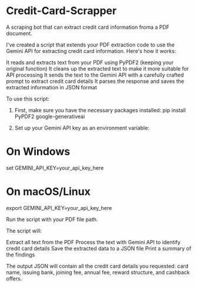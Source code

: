 # Credit-Card-Scrapper
A scraping bot that can extract credit card information froma a PDF document.

I've created a script that extends your PDF extraction code to use the Gemini API for extracting credit card information. Here's how it works:

It reads and extracts text from your PDF using PyPDF2 (keeping your original function)
It cleans up the extracted text to make it more suitable for API processing
It sends the text to the Gemini API with a carefully crafted prompt to extract credit card details
It parses the response and saves the extracted information in JSON format

To use this script:

1. First, make sure you have the necessary packages installed: pip install PyPDF2 google-generativeai

2. Set up your Gemini API key as an environment variable:

# On Windows  
set GEMINI_API_KEY=your_api_key_here        

# On macOS/Linux  
export GEMINI_API_KEY=your_api_key_here        

Run the script with your PDF file path.

The script will:

Extract all text from the PDF
Process the text with Gemini API to identify credit card details
Save the extracted data to a JSON file
Print a summary of the findings

The output JSON will contain all the credit card details you requested: card name, issuing bank, joining fee, annual fee, reward structure, and cashback offers.
